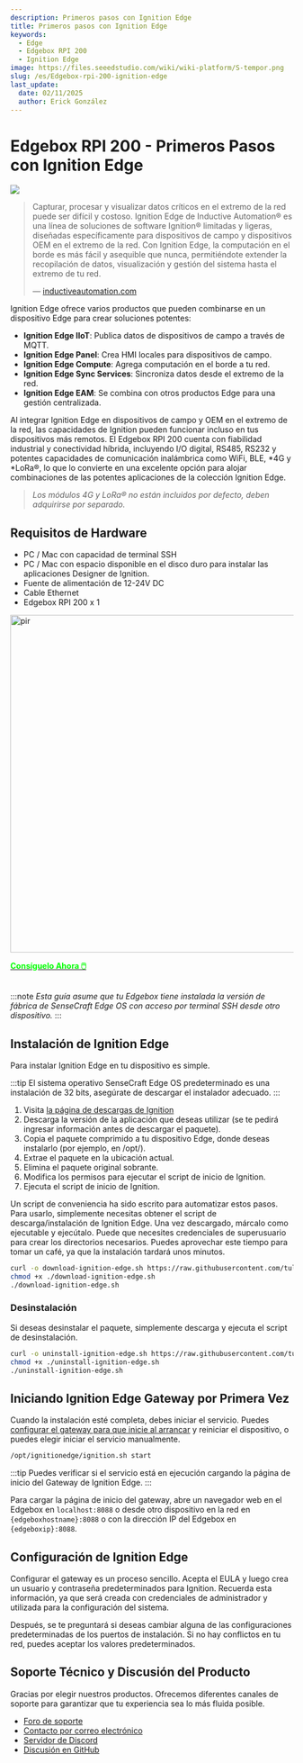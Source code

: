 ```yaml
---
description: Primeros pasos con Ignition Edge
title: Primeros pasos con Ignition Edge
keywords:
  - Edge
  - Edgebox RPI 200
  - Ignition Edge
image: https://files.seeedstudio.com/wiki/wiki-platform/S-tempor.png
slug: /es/Edgebox-rpi-200-ignition-edge
last_update:
  date: 02/11/2025
  author: Erick González
---
```


# Edgebox RPI 200 - Primeros Pasos con Ignition Edge

<p style={{textAlign: 'center'}}>
  <img src="https://files.seeedstudio.com/wiki/wiki-ranger/Contributions/EdgeBox-200-Ignition/EdgeBox-200_Ignition_Edge.png" />
</p>

> Capturar, procesar y visualizar datos críticos en el extremo de la red puede ser difícil y costoso. Ignition Edge de Inductive Automation® es una línea de soluciones de software Ignition® limitadas y ligeras, diseñadas específicamente para dispositivos de campo y dispositivos OEM en el extremo de la red. Con Ignition Edge, la computación en el borde es más fácil y asequible que nunca, permitiéndote extender la recopilación de datos, visualización y gestión del sistema hasta el extremo de tu red.
>
> — [inductiveautomation.com](https://inductiveautomation.com/ignition/edge)

Ignition Edge ofrece varios productos que pueden combinarse en un dispositivo Edge para crear soluciones potentes:
- **Ignition Edge IIoT**: Publica datos de dispositivos de campo a través de MQTT.
- **Ignition Edge Panel**: Crea HMI locales para dispositivos de campo.
- **Ignition Edge Compute**: Agrega computación en el borde a tu red.
- **Ignition Edge Sync Services**: Sincroniza datos desde el extremo de la red.
- **Ignition Edge EAM**: Se combina con otros productos Edge para una gestión centralizada.

Al integrar Ignition Edge en dispositivos de campo y OEM en el extremo de la red, las capacidades de Ignition pueden funcionar incluso en tus dispositivos más remotos. El Edgebox RPI 200 cuenta con fiabilidad industrial y conectividad híbrida, incluyendo I/O digital, RS485, RS232 y potentes capacidades de comunicación inalámbrica como WiFi, BLE, *4G y *LoRa®, lo que lo convierte en una excelente opción para alojar combinaciones de las potentes aplicaciones de la colección Ignition Edge.

> *Los módulos 4G y LoRa® no están incluidos por defecto, deben adquirirse por separado.*

## Requisitos de Hardware
- PC / Mac con capacidad de terminal SSH
- PC / Mac con espacio disponible en el disco duro para instalar las aplicaciones Designer de Ignition.
- Fuente de alimentación de 12-24V DC
- Cable Ethernet
- Edgebox RPI 200 x 1

<p style={{textAlign: 'center'}}><img src="https://media-cdn.seeedstudio.com/media/catalog/product/cache/bb49d3ec4ee05b6f018e93f896b8a25d/1/-/1-102991599_edgebox-rpi-200-first.jpg" alt="pir" width="600" height="auto"/></p>

<div class="get_one_now_container" style={{textAlign: 'center'}}>
    <a class="get_one_now_item" href="https://www.seeedstudio.com/EdgeBox-RPi-200-CM4104016-p-5486.html">
            <strong><span><font color={'FFFFFF'} size={"4"}> Consíguelo Ahora 🖱️</font></span></strong>
    </a>
</div>

<br />

:::note
*Esta guía asume que tu Edgebox tiene instalada la versión de fábrica de SenseCraft Edge OS con acceso por terminal SSH desde otro dispositivo.*
:::

## Instalación de Ignition Edge

Para instalar Ignition Edge en tu dispositivo es simple.

:::tip
El sistema operativo SenseCraft Edge OS predeterminado es una instalación de 32 bits, asegúrate de descargar el instalador adecuado.
:::

1. Visita [la página de descargas de Ignition](https://inductiveautomation.com/downloads/)
2. Descarga la versión de la aplicación que deseas utilizar (se te pedirá ingresar información antes de descargar el paquete).
3. Copia el paquete comprimido a tu dispositivo Edge, donde deseas instalarlo (por ejemplo, en /opt/).
4. Extrae el paquete en la ubicación actual.
5. Elimina el paquete original sobrante.
6. Modifica los permisos para ejecutar el script de inicio de Ignition.
7. Ejecuta el script de inicio de Ignition.

Un script de conveniencia ha sido escrito para automatizar estos pasos. Para usarlo, simplemente necesitas obtener el script de descarga/instalación de Ignition Edge. Una vez descargado, márcalo como ejecutable y ejecútalo. Puede que necesites credenciales de superusuario para crear los directorios necesarios. Puedes aprovechar este tiempo para tomar un café, ya que la instalación tardará unos minutos.

```bash
curl -o download-ignition-edge.sh https://raw.githubusercontent.com/tulsasoftware/reterminal-ignition-edge-panel/main/download-ignition-edge.sh
chmod +x ./download-ignition-edge.sh
./download-ignition-edge.sh
```

### Desinstalación

Si deseas desinstalar el paquete, simplemente descarga y ejecuta el script de desinstalación.

```bash
curl -o uninstall-ignition-edge.sh https://raw.githubusercontent.com/tulsasoftware/reterminal-ignition-edge-panel/main/uninstall-ignition-edge.sh
chmod +x ./uninstall-ignition-edge.sh
./uninstall-ignition-edge.sh
```

## Iniciando Ignition Edge Gateway por Primera Vez

Cuando la instalación esté completa, debes iniciar el servicio. Puedes [configurar el gateway para que inicie al arrancar](#launch-ignition-edge-gateway-on-boot) y reiniciar el dispositivo, o puedes elegir iniciar el servicio manualmente.

```bash
/opt/ignitionedge/ignition.sh start
```

:::tip
Puedes verificar si el servicio está en ejecución cargando la página de inicio del Gateway de Ignition Edge.
:::

Para cargar la página de inicio del gateway, abre un navegador web en el Edgebox en `localhost:8088` o desde otro dispositivo en la red en `{edgeboxhostname}:8088` o con la dirección IP del Edgebox en `{edgeboxip}:8088`.

## Configuración de Ignition Edge

Configurar el gateway es un proceso sencillo. Acepta el EULA y luego crea un usuario y contraseña predeterminados para Ignition. Recuerda esta información, ya que será creada con credenciales de administrador y utilizada para la configuración del sistema.

Después, se te preguntará si deseas cambiar alguna de las configuraciones predeterminadas de los puertos de instalación. Si no hay conflictos en tu red, puedes aceptar los valores predeterminados.

## Soporte Técnico y Discusión del Producto

Gracias por elegir nuestros productos. Ofrecemos diferentes canales de soporte para garantizar que tu experiencia sea lo más fluida posible.

- [Foro de soporte](https://forum.seeedstudio.com/)
- [Contacto por correo electrónico](https://www.seeedstudio.com/contacts)
- [Servidor de Discord](https://discord.gg/eWkprNDMU7)
- [Discusión en GitHub](https://github.com/Seeed-Studio/wiki-documents/discussions/69)
